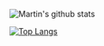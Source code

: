 ![Martin's github stats](https://github-readme-stats.vercel.app/api?username=martinp7r&show_icons=true&theme=radical)

[![Top Langs](https://github-readme-stats.vercel.app/api/top-langs/?username=martinp7r&layout=compact)](https://github.com/anuraghazra/github-readme-stats)
